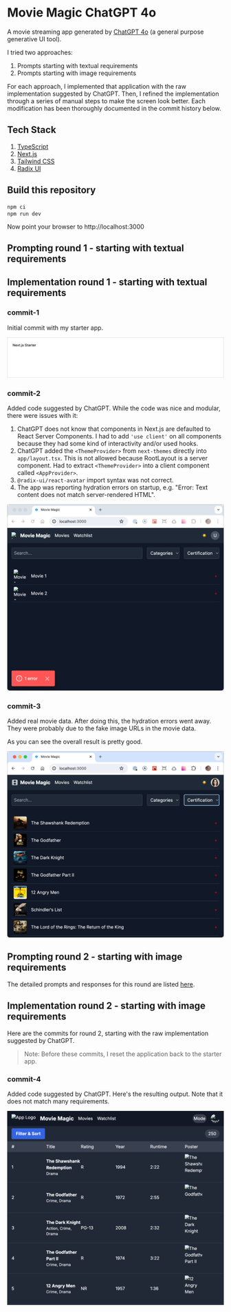 # Movie Magic ChatGPT 4o

A movie streaming app generated by [ChatGPT 4o](https://chatgpt.com) (a general
purpose generative UI tool).

I tried two approaches:

1. Prompts starting with textual requirements
2. Prompts starting with image requirements

For each approach, I implemented that application with the raw implementation
suggested by ChatGPT. Then, I refined the implementation through a series of
manual steps to make the screen look better. Each modification has been
thoroughly documented in the commit history below.

## Tech Stack

1. [TypeScript](https://www.typescriptlang.org/)
2. [Next.js](https://nextjs.org/)
3. [Tailwind CSS](https://tailwindcss.com/)
4. [Radix UI](https://www.radix-ui.com/primitives)

## Build this repository

```shell
npm ci
npm run dev
```

Now point your browser to http://localhost:3000

## Prompting round 1 - starting with textual requirements

## Implementation round 1 - starting with textual requirements

### commit-1

Initial commit with my starter app.

![Screenshot](assets/screenshot.png)

### commit-2

Added code suggested by ChatGPT. While the code was nice and modular, there were
issues with it:

1. ChatGPT does not know that components in Next.js are defaulted to React
   Server Components. I had to add `'use client'` on all components because they
   had some kind of interactivity and/or used hooks.
2. ChatGPT added the `<ThemeProvider>` from `next-themes` directly into
   `app/layout.tsx`. This is not allowed because RootLayout is a server
   component. Had to extract `<ThemeProvider>` into a client component called
   `<AppProvider>`.
3. `@radix-ui/react-avatar` import syntax was not correct.
4. The app was reporting hydration errors on startup, e.g. "Error: Text content
   does not match server-rendered HTML".

![commit-2](assets/commit-2.png)

### commit-3

Added real movie data. After doing this, the hydration errors went away. They
were probably due to the fake image URLs in the movie data.

As you can see the overall result is pretty good.

![commit-3](assets/commit-3.png)

## Prompting round 2 - starting with image requirements

The detailed prompts and responses for this round are listed
[here](./chatgpt-4o-start-with-image-as-requirements.md).

## Implementation round 2 - starting with image requirements

Here are the commits for round 2, starting with the raw implementation suggested
by ChatGPT.

> Note: Before these commits, I reset the application back to the starter app.

### commit-4

Added code suggested by ChatGPT. Here's the resulting output. Note that it does
not match many requirements.

![commit-4](assets/commit-4.png)
